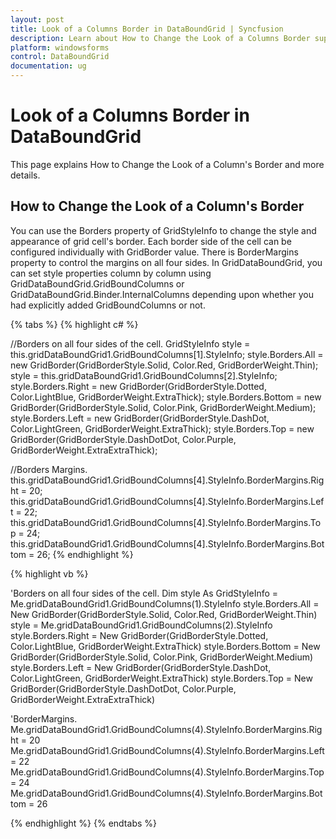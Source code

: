 ```yaml
---
layout: post
title: Look of a Columns Border in DataBoundGrid | Syncfusion
description: Learn about How to Change the Look of a Columns Border support in Syncfusion Windows Forms GridDataBoundGrid(Classic) control and more details.
platform: windowsforms
control: DataBoundGrid
documentation: ug
---
```


# Look of a Columns Border in DataBoundGrid 

This page explains How to Change the Look of a Column's Border and more details.

## How to Change the Look of a Column's Border

You can use the Borders property of GridStyleInfo to change the style and appearance of grid cell's border. Each border side of the cell can be configured individually with GridBorder value. There is BorderMargins property to control the margins on all four sides. In GridDataBoundGrid, you can set style properties column by column using GridDataBoundGrid.GridBoundColumns or GridDataBoundGrid.Binder.InternalColumns depending upon whether you had explicitly added GridBoundColumns or not.

{% tabs %}
{% highlight c# %}

//Borders on all four sides of the cell.
GridStyleInfo style = this.gridDataBoundGrid1.GridBoundColumns[1].StyleInfo;
style.Borders.All = new GridBorder(GridBorderStyle.Solid, Color.Red, GridBorderWeight.Thin);
style = this.gridDataBoundGrid1.GridBoundColumns[2].StyleInfo;
style.Borders.Right = new GridBorder(GridBorderStyle.Dotted, Color.LightBlue, GridBorderWeight.ExtraThick);
style.Borders.Bottom = new GridBorder(GridBorderStyle.Solid, Color.Pink, GridBorderWeight.Medium);
style.Borders.Left = new GridBorder(GridBorderStyle.DashDot, Color.LightGreen, GridBorderWeight.ExtraThick);
style.Borders.Top = new GridBorder(GridBorderStyle.DashDotDot, Color.Purple, GridBorderWeight.ExtraExtraThick);

//Borders Margins.
this.gridDataBoundGrid1.GridBoundColumns[4].StyleInfo.BorderMargins.Right = 20;
this.gridDataBoundGrid1.GridBoundColumns[4].StyleInfo.BorderMargins.Left = 22;
this.gridDataBoundGrid1.GridBoundColumns[4].StyleInfo.BorderMargins.Top = 24;
this.gridDataBoundGrid1.GridBoundColumns[4].StyleInfo.BorderMargins.Bottom = 26;
{% endhighlight %}

{% highlight vb %}

'Borders on all four sides of the cell.
Dim style As GridStyleInfo = Me.gridDataBoundGrid1.GridBoundColumns(1).StyleInfo
style.Borders.All = New GridBorder(GridBorderStyle.Solid, Color.Red, GridBorderWeight.Thin)
style = Me.gridDataBoundGrid1.GridBoundColumns(2).StyleInfo
style.Borders.Right = New GridBorder(GridBorderStyle.Dotted, Color.LightBlue, GridBorderWeight.ExtraThick)
style.Borders.Bottom = New GridBorder(GridBorderStyle.Solid, Color.Pink, GridBorderWeight.Medium)
style.Borders.Left = New GridBorder(GridBorderStyle.DashDot, Color.LightGreen, GridBorderWeight.ExtraThick)
style.Borders.Top = New GridBorder(GridBorderStyle.DashDotDot, Color.Purple, GridBorderWeight.ExtraExtraThick)

'BorderMargins.
Me.gridDataBoundGrid1.GridBoundColumns(4).StyleInfo.BorderMargins.Right = 20
Me.gridDataBoundGrid1.GridBoundColumns(4).StyleInfo.BorderMargins.Left = 22
Me.gridDataBoundGrid1.GridBoundColumns(4).StyleInfo.BorderMargins.Top = 24
Me.gridDataBoundGrid1.GridBoundColumns(4).StyleInfo.BorderMargins.Bottom = 26

{% endhighlight %}
{% endtabs %}
